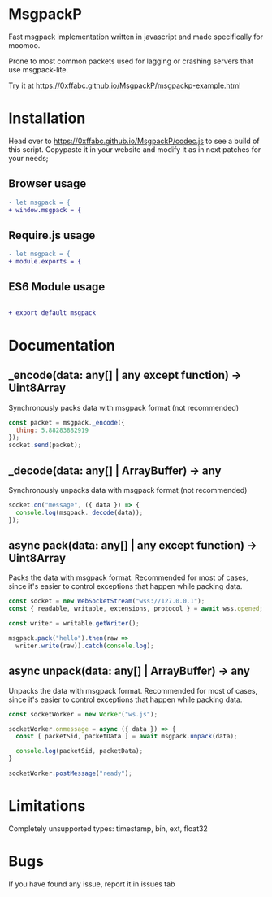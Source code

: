 # MsgpackP 

Fast msgpack implementation written in javascript and made specifically for moomoo.

Prone to most common packets used for lagging or crashing servers that use msgpack-lite.

Try it at https://0xffabc.github.io/MsgpackP/msgpackp-example.html

# Installation 

Head over to https://0xffabc.github.io/MsgpackP/codec.js to see a build of this script. Copypaste it in your website and modify it as in next patches for your needs;

## Browser usage

```patch
- let msgpack = {
+ window.msgpack = {
```

## Require.js usage

```patch
- let msgpack = {
+ module.exports = {
```

## ES6 Module usage

```patch

+ export default msgpack
```

# Documentation 

## _encode(data: any[] | any except function) -> Uint8Array
Synchronously packs data with msgpack format (not recommended)

```js
const packet = msgpack._encode({
  thing: 5.88283882919
});
socket.send(packet);
```

## _decode(data: any[] | ArrayBuffer) -> any
Synchronously unpacks data with msgpack format (not recommended)

```js
socket.on("message", ({ data }) => {
  console.log(msgpack._decode(data));
});
```

## async pack(data: any[] | any except function) -> Uint8Array 
Packs the data with msgpack format. Recommended for most of cases, since it's easier to control exceptions that happen while packing data.

```js
const socket = new WebSocketStream("wss://127.0.0.1");
const { readable, writable, extensions, protocol } = await wss.opened;

const writer = writable.getWriter();

msgpack.pack("hello").then(raw =>
  writer.write(raw)).catch(console.log);

```

## async unpack(data: any[] | ArrayBuffer) -> any
Unpacks the data with msgpack format. Recommended for most of cases, since it's easier to control exceptions that happen while packing data.

```js
const socketWorker = new Worker("ws.js");

socketWorker.onmessage = async ({ data }) => {
  const [ packetSid, packetData ] = await msgpack.unpack(data);

  console.log(packetSid, packetData);
}

socketWorker.postMessage("ready");
```

# Limitations 

Completely unsupported types: timestamp, bin, ext, float32

# Bugs

If you have found any issue, report it in issues tab
